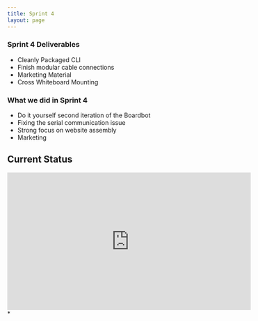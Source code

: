 ```yaml
---
title: Sprint 4
layout: page
---
```


### Sprint 4 Deliverables
* Cleanly Packaged CLI
* Finish modular cable connections
* Marketing Material
* Cross Whiteboard Mounting
### What we did in Sprint 4
* Do it yourself second iteration of the Boardbot
* Fixing the serial communication issue
* Strong focus on website assembly 
* Marketing

## Current Status 
<iframe width="560" height="315" src="https://www.youtube.com/embed/gV_SkSlUVO8" frameborder="0" gesture="media" allow="encrypted-media" allowfullscreen></iframe>
*